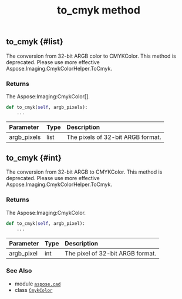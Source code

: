 ﻿---
title: to_cmyk method
second_title: Aspose.CAD for Python via .NET API References
description: 
type: docs
weight: 40
url: /aspose.cad/cmykcolor/to_cmyk/
is_root: false
---

## to_cmyk {#list}

The conversion from 32-bit ARGB color to CMYKColor.
This method is deprecated. Please use more effective Aspose.Imaging.CmykColorHelper.ToCmyk.


### Returns 


The Aspose:Imaging:CmykColor[].


```python
def to_cmyk(self, argb_pixels):
    ...
```


| Parameter | Type | Description |
| :- | :- | :- |
| argb_pixels | list | The pixels of 32-bit ARGB format. |


## to_cmyk {#int}

The conversion from 32-bit ARGB to CMYKColor.
This method is deprecated. Please use more effective Aspose.Imaging.CmykColorHelper.ToCmyk.


### Returns 


The Aspose:Imaging:CmykColor.


```python
def to_cmyk(self, argb_pixel):
    ...
```


| Parameter | Type | Description |
| :- | :- | :- |
| argb_pixel | int | The pixel of 32-bit ARGB format. |



### See Also
* module [`aspose.cad`](../../)
* class [`CmykColor`](/cad/python-net/aspose.cad/cmykcolor)
